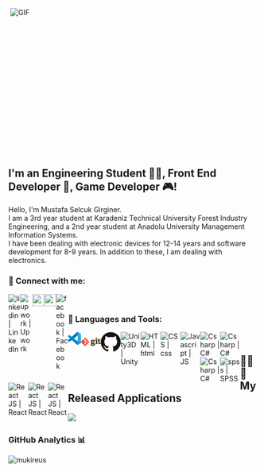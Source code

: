 <img align="right" alt="GIF" src="https://media4.giphy.com/media/h408T6Y5GfmXBKW62l/giphy.gif?cid=ecf05e47o5de7e1pd5woyvo7y70apuj8ddml1vfemmrfimqf&rid=giphy.gif&ct=g" width="500" height="320" />

## I'm an Engineering Student 👨‍🎓, Front End Developer 🚀, Game Developer 🎮!
Hello, I'm Mustafa Selcuk Girginer. <br>
I am a 3rd year student at Karadeniz Technical University Forest Industry Engineering, and a 2nd year student at Anadolu University Management Information Systems.<br>
I have been dealing with electronic devices for 12-14 years and software development for 8-9 years. In addition to these, I am dealing with electronics.
<br />

### 📩 Connect with me:

<a href="https://www.linkedin.com/in/mustafa-sel%C3%A7uk-girginer-583703205/"><img align="left" alt="linkedin | LinkedIn" width="24px" src="https://raw.githubusercontent.com/peterthehan/peterthehan/master/assets/linkedin.svg" /></a>
<a href="https://www.upwork.com/freelancers/~01e2f15fbdcf835b52"><img align="left" alt="upwork | Upwork" width="24px" src="https://img.icons8.com/external-tal-revivo-shadow-tal-revivo/344/external-upwork-a-global-freelancing-platform-where-professionals-connect-and-collaborate-remotely-logo-shadow-tal-revivo.png" /> </a>
<a href="https://www.instagram.com/msgirginer/"><img align="left" height="24" width="24" src="https://cdn.jsdelivr.net/npm/simple-icons@v4/icons/instagram.svg" /></a>
<a href = "mailto:selcukgirginer@gmail.com"><img align="left" height="24" width="24" src="https://cdn.jsdelivr.net/npm/simple-icons@v4/icons/gmail.svg" /></a>
<a href = "https://www.facebook.com/cnfidntal/"><img align="left" alt="facebook | Facebook" width="24px" src="https://img.icons8.com/fluency/344/facebook-new.png"> </a>
<br />

### 🔧 Languages and Tools:

<a href="https://code.visualstudio.com/"><img align="left" alt="Visual Studio Code" width="26px" src="https://raw.githubusercontent.com/github/explore/80688e429a7d4ef2fca1e82350fe8e3517d3494d/topics/visual-studio-code/visual-studio-code.png" /></a>
<a href="https://git-scm.com/"><img align="left" alt="Git" width="40px" src="https://raw.githubusercontent.com/github/explore/80688e429a7d4ef2fca1e82350fe8e3517d3494d/topics/git/git.png" /></a>
<a href="https://github.com/selcukgirginer"><img align="left" alt="GitHub" width="40px" src="https://raw.githubusercontent.com/github/explore/78df643247d429f6cc873026c0622819ad797942/topics/github/github.png"></a>
  <a href="https://unity.com/"><img align="left" alt="Unity3D | Unity" width="40px" src="https://img.icons8.com/color/344/unity.png"></a>
    <a href="https://www.w3.org/html/"><img align="left" alt="HTML | html" width="40px" src="https://img.icons8.com/color/344/html-5--v1.png"></a>
      <a href="https://www.w3schools.com/css/"><img align="left" alt="CSS | css" width="40px" src="https://img.icons8.com/color/344/css3.png"></a>
      <a href="https://www.javascript.com/"><img align="left" alt="Javascript | JS" width="40px" src="https://img.icons8.com/fluency/344/javascript.png"></a>
      <a href="https://docs.microsoft.com/en-us/dotnet/csharp/"><img align="left" alt="Csharp | C#" width="40px" src="https://img.icons8.com/color/344/c-sharp-logo-2.png"></a>
      <a href="https://www.autodesk.com/products/autocad/overview"><img align="left" alt="Csharp | C#" width="40px" src="https://img.icons8.com/fluency/344/autocad.png"></a>
      <a href="https://www.adobe.com/products/photoshop.html"><img align="left" alt="Csharp | C#" width="40px" src="https://img.icons8.com/fluency/344/adobe-photoshop.png"></a>
      <a href="https://www.ibm.com/products/spss-statistics"><img align="left" alt="spss | SPSS" width="40px" src="https://img.icons8.com/ios-filled/50/000000/spss.png"></a>
      <a href="https://reactjs.org/"><img align="left" alt="React JS | React" width="40px" src="https://img.icons8.com/office/344/react.png"></a>
      <a href="https://firebase.google.com/"><img align="left" alt="React JS | React" width="40px" src="https://img.icons8.com/color/344/firebase.png"></a>
      <a href="https://www.mysql.com/"><img align="left" alt="React JS | React" width="40px" src="https://img.icons8.com/fluency/344/mysql-logo.png"></a>
      
      
      
      
      
   
<!--
<img align="left" alt="Flutter" width="26px" src="https://raw.githubusercontent.com/github/explore/cebd63002168a05a6a642f309227eefeccd92950/topics/flutter/flutter.png" />
<img align="left" alt="Python" width="26px" src="https://raw.githubusercontent.com/github/explore/cebd63002168a05a6a642f309227eefeccd92950/topics/python/python.png" />
<img align="left" alt="Android" width="26px" src="https://raw.githubusercontent.com/github/explore/80688e429a7d4ef2fca1e82350fe8e3517d3494d/topics/android/android.png" />
<!--<img align="left" alt="Ios" width="26px" src="https://raw.githubusercontent.com/github/explore/cebd63002168a05a6a642f309227eefeccd92950/topics/ios/ios.png" />](url)
<img align="left" alt="Adobe XD" width="26px" src="https://upload.wikimedia.org/wikipedia/commons/thumb/c/c2/Adobe_XD_CC_icon.svg/1200px-Adobe_XD_CC_icon.svg.png" />
-->
<br />

## 👩‍💻📱 My Released Applications
<a href="https://play.google.com/store/apps/dev?id=5305993193262503258&gl=TR" /><img src="https://img.icons8.com/fluency/344/google-play.png" width="7%"></a>
<br />


### GitHub Analytics 📊

  <img height="180em" align="left" src="https://github-readme-stats.vercel.app/api/top-langs?username=selcukgirginer&show_icons=true&locale=en&layout=compact&langs_count=8&theme=radical" alt="mukireus"/>
</a>

<br />
<br />

[instagram]: https://www.instagram.com/ibrahim_talha_demir
[bionluk]: https://bionluk.com/peyksoftware/ekibimle-beraber-mobil-uygulama-gelistirebilirim-332677
[linkedin]: https://www.linkedin.com/in/ibrahim-talha-demir-4b513a1a9/
[medium]: https://demiribrahimtalha.medium.com/
[gmail]: mailto:demiribrahimtalha@gmail.com
[flutter]: https://flutter.dev/
[vsCode]: https://code.visualstudio.com/
[git]: https://git-scm.com/
[android]: https://www.android.com/
[github]: https://github.com/IbrahimTalha0
[python]: https://www.python.org/
[ios]: https://www.apple.com/ios/ios-14/
[xd]: https://www.adobe.com/products/xd.html
